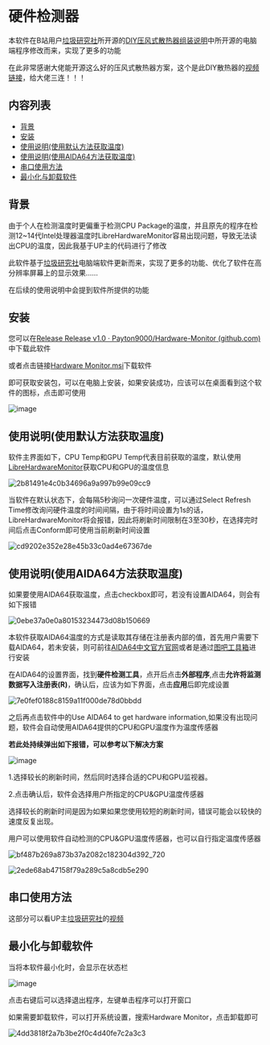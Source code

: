 # 硬件检测器

本软件在B站用户[垃圾研究社](https://space.bilibili.com/376404862)所开源的[DIY压风式散热器组装说明](https://www.bilibili.com/read/cv36613704)中所开源的电脑端程序修改而来，实现了更多的功能

在此非常感谢大佬能开源这么好的压风式散热器方案，这个是此DIY散热器的[视频链接](https://www.bilibili.com/video/BV1Lr421M7u2)，给大佬三连！！！

## 内容列表

- [背景](##背景)
- [安装](##安装)
- [使用说明(使用默认方法获取温度)](##使用说明(使用默认方法获取温度))
- [使用说明(使用AIDA64方法获取温度)](##使用说明(使用AIDA64方法获取温度))
- [串口使用方法](##串口使用方法)
- [最小化与卸载软件](##最小化与卸载软件)


## 背景

由于个人在检测温度时更偏重于检测CPU Package的温度，并且原先的程序在检测12~14代Intel处理器温度时LibreHardwareMonitor容易出现问题，导致无法读出CPU的温度，因此我基于UP主的代码进行了修改

此软件基于[垃圾研究社](https://space.bilibili.com/376404862)电脑端软件更新而来，实现了更多的功能、优化了软件在高分辨率屏幕上的显示效果……

在后续的使用说明中会提到软件所提供的功能

## 安装

您可以在[Release Release v1.0 · Payton9000/Hardware-Monitor (github.com)](https://github.com/Payton9000/Hardware-Monitor/releases/tag/Release)中下载此软件

或者点击链接[Hardware Monitor.msi](https://github.com/Payton9000/Hardware-Monitor/releases/download/Release/Hardware.Monitor.msi)下载软件

即可获取安装包，可以在电脑上安装，如果安装成功，应该可以在桌面看到这个软件的图标，点击即可使用

![image](https://github.com/user-attachments/assets/5f5dc9ab-65c3-4c33-a189-d8316e44c4db)


## 使用说明(使用默认方法获取温度)

软件主界面如下，CPU Temp和GPU Temp代表目前获取的温度，默认使用[LibreHardwareMonitor](https://github.com/LibreHardwareMonitor/LibreHardwareMonitor)获取CPU和GPU的温度信息

![2b81491e4c0b34696a9a997b99e09cc9](https://github.com/user-attachments/assets/c7f92c0b-c5aa-41a1-96ac-2e5423cf8fd5)

当软件在默认状态下，会每隔5秒询问一次硬件温度，可以通过Select Refresh Time修改询问硬件温度的时间间隔，由于将时间设置为1s的话，LibreHardwareMonitor将会报错，因此将刷新时间限制在3至30秒，在选择完时间后点击Conform即可使用当前刷新时间设置

![cd9202e352e28e45b33c0ad4e67367de](https://github.com/user-attachments/assets/28a120bb-92e7-4f11-a810-7de5ee9ec381)

## 使用说明(使用AIDA64方法获取温度)

如果要使用AIDA64获取温度，点击checkbox即可，若没有设置AIDA64，则会有如下报错

![0ebe37a0e0a80153234473d08b150669](https://github.com/user-attachments/assets/fd41cc41-49f9-4e53-8e6d-fa32ac6e8ad6)

本软件获取AIDA64温度的方式是读取其存储在注册表内部的值，首先用户需要下载AIDA64，若未安装，则可前往[AIDA64中文官方官网](http://www.aida64.com.cn/index.html)或者是通过[图吧工具箱](https://www.tbtool.cn/)进行安装

在AIDA64的设置界面，找到**硬件检测工具**，点开后点击**外部程序**,点击**允许将监测数据写入注册表(R)**，确认后，应该为如下界面，点击**应用**后即完成设置

![7e0fef0188c8159a11f000de78d0bbdd](https://github.com/user-attachments/assets/9961806e-0bcf-4564-8d75-94bae137db58)

之后再点击软件中的Use AIDA64 to get hardware information,如果没有出现问题，软件会自动使用AIDA64提供的CPU和GPU温度作为温度传感器

**若此处持续弹出如下报错，可以参考以下解决方案**

![image](https://github.com/user-attachments/assets/2c69ccf7-535f-4634-86ae-d7ce0dd0d489)


1.选择较长的刷新时间，然后同时选择合适的CPU和GPU监视器。

2.点击确认后，软件会选择用户所指定的CPU&GPU温度传感器

选择较长的刷新时间是因为如果如果您使用较短的刷新时间，错误可能会以较快的速度反复出现。

用户可以使用软件自动检测的CPU&GPU温度传感器，也可以自行指定温度传感器

![bf487b269a873b37a2082c182304d392_720](https://github.com/user-attachments/assets/7e4244a0-8293-434a-86b7-c8ea921581c6)


![2ede68ab47158f79a289c5a8cdb5e290](https://github.com/user-attachments/assets/b1de5920-ae7d-406f-a1b6-0c60ea501bda)

## 串口使用方法

这部分可以看UP主[垃圾研究社](https://space.bilibili.com/376404862)的[视频](https://www.bilibili.com/video/BV1Lr421M7u2)

## 最小化与卸载软件

当将本软件最小化时，会显示在状态栏

![image](https://github.com/user-attachments/assets/fbdc9bf5-e909-48ce-b87c-8f334c3fb62c)

点击右键后可以选择退出程序，左键单击程序可以打开窗口

如果需要卸载软件，可以打开系统设置，搜索Hardware Monitor，点击卸载即可

![4dd3818f2a7b3be2f0c4d40fe7c2a3c3](https://github.com/user-attachments/assets/ab97b8b0-94bb-4b7f-88e9-ab16b1942dde)
